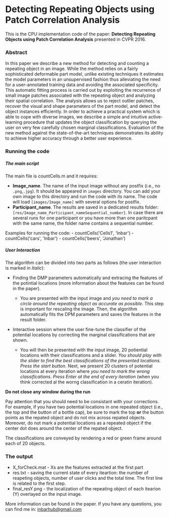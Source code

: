 # Detecting Repeating Objects using Patch Correlation Analysis

This is the CPU implementation code of the paper: **Detecting Repeating Objects using Patch Correlation Analysis** presented in CVPR 2016.

### Abstract
In this paper we describe a new method for detecting and counting a repeating object in an image. While the method relies on a fairly sophisticated deformable part model, unlike existing techniques it estimates the model parameters in an unsupervised fashion thus alleviating the need for a user-annotated training data and avoiding the associated specificity. This automatic fitting process is carried out by exploiting the recurrence of small image patches associated with the repeating object and analyzing their spatial correlation. The analysis allows us to reject outlier patches, recover the visual and shape parameters of the part model, and detect the object instances efficiently. In order to achieve a practical system which is able to cope with diverse images, we describe a simple and intuitive active-learning procedure that updates the object classification by querying the user on very few carefully chosen marginal classifications. Evaluation of the new method against the state-of-the-art techniques demonstrates its ability to achieve higher accuracy through a better user experience.

### Running the code

##### The main script

The main file is countCells.m and it requires:
- **Image_name**. The name of the input image without any postfix (i.e., no `.png`,`.jpg`). It should be appeared in `images` directory. You can add your own image to this directory and run the code with its name. The code will load `[images/Image_name]` with several options for postfix.
- **Participant_name**. The results are saved in a dedicated results folder: `[res/Image_name_Participant_nameSequential_number]`. In case there are several runs for one participant or you have more than one paritcpant with the same name, the folder name contains a sequential number.

Examples for running the code: 
     - countCells('Cells1', 'Inbar')
     - countCells('cars', 'Inbar')
     - countCells('beers', 'Jonathan')

##### User Interaction

The algorithm can be divided into two parts as follows (the user interaction is marked in *Italic*): 

- Finding the DMP parameters automatically and extracing the features of the potintial locations (more information about the features can be found in the paper).
   - You are presented with the input image and *you need to mark a circle around the repeating object as accurate as possible*. This step is important for rescaling the image. Then, the algorithm automatically fits the DPM parameters and saves the features in the result folder.

- Interactive session where the user fine-tune the classifier of the potential locations by correcting the marginal classifications that are shown.
   - You will then be presented with the input image, 20 potiential locations with their classifications and a slider. *You should play with the slider to find the best classifications of the presented locations.*
*Press the start button.*
Next, we present 20 clusters of potential locations at every iteration where *you need to mark the wrong classifications*. *Press Enter at the end of every iteration* (when you think corrected al the worng classification in a ceratin iteration).

**Do not close any window during the run**

Pay attention that you should need to be consistant with your corrections. For example, if you have two potential locations in one repeated object (i.e., the top and the button of a bottle cap), be sure to mark the top **or** the button points as the repated object and do not mix across repated objects. Moreover, do not mark a potential locations as a repeated object if the center dot does around the center of the repated object.

The classifications are conveyed by rendering a red or green frame around each of 20 objects.

### The output
- X_forCheck.mat - Xs are the features extracted at the first part
- res.txt - saving the current state of every iteartion: the number of reapeting objects, number of user clicks and the total time. The first line is related to the first step.
- final_resY.png - the localization of the repeating object of each itearion (Y) overlayed on the input image.

More information can be found in the paper. If you have any questions, you can find me in: inbarhub@gmail.com
